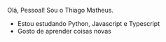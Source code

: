 Olá, Pessoal! Sou o Thiago Matheus.
  - Estou estudando Python, Javascript e Typescript
  - Gosto de aprender coisas novas


